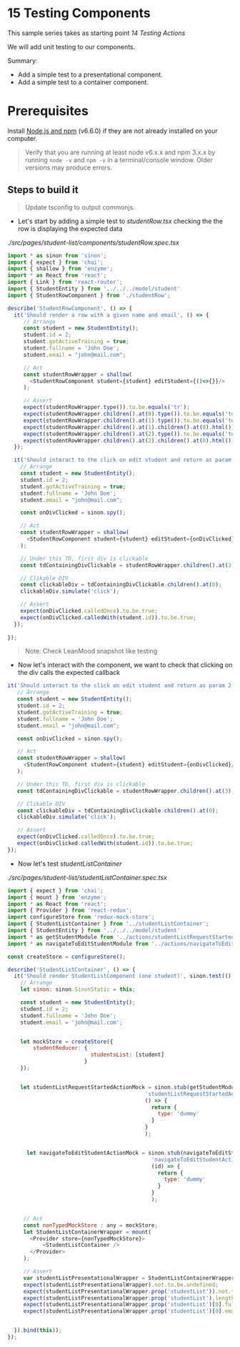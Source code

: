 # 15 Testing Components

This sample series takes as starting point _14 Testing Actions_

We will add unit testing to our components.

Summary:

- Add a simple test to a presentational component.
- Add a simple test to a container component.

# Prerequisites

Install [Node.js and npm](https://nodejs.org/en/) (v6.6.0) if they are not already installed on your computer.

> Verify that you are running at least node v6.x.x and npm 3.x.x by running `node -v` and `npm -v` in a terminal/console window. Older versions may produce errors.

## Steps to build it

> Update tsconfig to output commonjs.

-  Let's start by adding a simple test to _studentRow.tsx_ checking the the row is displaying the expected data

_./src/pages/student-list/components/studentRow.spec.tsx_

```javascript
import * as sinon from 'sinon';
import { expect } from 'chai';
import { shallow } from 'enzyme';
import * as React from 'react';
import { Link } from 'react-router';
import { StudentEntity } from '../../../model/student'
import { StudentRowComponent } from './studentRow';

describe('StudentRowComponent', () => {
  it('Should render a row with a given name and email', () => {
     // Arrange
     const student = new StudentEntity();
     student.id = 2;
     student.gotActiveTraining = true;
     student.fullname = 'John Doe';
     student.email = "john@mail.com";

     // Act
     const studentRowWrapper = shallow(
       <StudentRowComponent student={student} editStudent={()=>{}}/>
     );

     // Assert
     expect(studentRowWrapper.type()).to.be.equals('tr');
     expect(studentRowWrapper.children().at(0).type()).to.be.equals('td');
     expect(studentRowWrapper.children().at(1).type()).to.be.equals('td');
     expect(studentRowWrapper.children().at(1).children().at(0).html()).to.be.equals('<span>John Doe</span>');
     expect(studentRowWrapper.children().at(2).type()).to.be.equals('td');
     expect(studentRowWrapper.children().at(2).children().at(0).html()).to.be.equals('<span>john@mail.com</span>');
  });

  it('Should interact to the click on edit student and return as param 2 student Id', () => {
    // Arrange
    const student = new StudentEntity();
    student.id = 2;
    student.gotActiveTraining = true;
    student.fullname = 'John Doe';
    student.email = "john@mail.com";

    const onDivClicked = sinon.spy();

    // Act
    const studentRowWrapper = shallow(
      <StudentRowComponent student={student} editStudent={onDivClicked}/>
    );

    // Under this TD, first div is clickable
    const tdContainingDivClickable = studentRowWrapper.children().at(3);

    // Clikable DIV
    const clickableDiv = tdContainingDivClickable.children().at(0);
    clickableDiv.simulate('click');

    // Assert
    expect(onDivClicked.calledOnce).to.be.true;
    expect(onDivClicked.calledWith(student.id)).to.be.true;
  });
  
});
```

> Note: Check LeanMood snapshot like testing

- Now let's interact with the component, we want to check that clicking on the div calls the expected callback

```javascript
it('Should interact to the click on edit student and return as param 2 student Id', () => {
   // Arrange
   const student = new StudentEntity();
   student.id = 2;
   student.gotActiveTraining = true;
   student.fullname = 'John Doe';
   student.email = "john@mail.com";

   const onDivClicked = sinon.spy();

   // Act
   const studentRowWrapper = shallow(
     <StudentRowComponent student={student} editStudent={onDivClicked}/>
   );

   // Under this TD, first div is clickable
   const tdContainingDivClickable = studentRowWrapper.children().at(3);

   // Clikable DIV
   const clickableDiv = tdContainingDivClickable.children().at(0);
   clickableDiv.simulate('click');

   // Assert
   expect(onDivClicked.calledOnce).to.be.true;
   expect(onDivClicked.calledWith(student.id)).to.be.true;
});
```

- Now let's test _studentListContainer_

_./src/pages/student-list/studentListContainer.spec.tsx_

```javascript
import { expect } from 'chai';
import { mount } from 'enzyme';
import * as React from 'react';
import { Provider } from 'react-redux';
import configureStore from 'redux-mock-store';
import { StudentListContainer } from '../studentListContainer';
import { StudentEntity } from '../../../model/student'
import * as getStudentModule from '../actions/studentListRequestStarted'
import * as navigateToEditStudentModule from '../actions/navigateToEditStudent'

const createStore = configureStore();

describe('StudentListContainer', () => {
  it('Should render StudentListComponent (one student)', sinon.test(() => {
    // Arrange
    let sinon: sinon.SinonStatic = this;

    const student = new StudentEntity();
    student.id = 2;
    student.fullname = 'John Doe';
    student.email = 'john@mail.com';


    let mockStore = createStore({
        studentReducer: {
                          studentsList: [student]
                        }
    });


    let studentListRequestStartedActionMock = sinon.stub(getStudentModule,
                                           'studentListRequestStartedAction',
                                           () => {
                                             return {
                                               type: 'dummy'
                                             }
                                           }
                                           );


      let navigateToEditStudentActionMock = sinon.stub(navigateToEditStudentModule,
                                             'navigateToEditStudentAction',
                                             (id) => {
                                               return {
                                                 type: 'dummy'
                                               }
                                             }
                                             );


     // Act
     const nonTypedMockStore : any = mockStore;
     let StudentListContainerWrapper = mount(
       <Provider store={nonTypedMockStore}>
           <StudentListContainer />
       </Provider>
     );

     // Assert
     var studentListPresentationalWrapper = StudentListContainerWrapper.find('StudentListComponent');
     expect(studentListPresentationalWrapper).not.to.be.undefined;
     expect(studentListPresentationalWrapper.prop('studentList')).not.to.be.undefined;
     expect(studentListPresentationalWrapper.prop('studentList').length).equals(1);
     expect(studentListPresentationalWrapper.prop('studentList')[0].fullname).equals(student.fullname );
     expect(studentListPresentationalWrapper.prop('studentList')[0].email).equals(student.email);


  }).bind(this));
});
```

